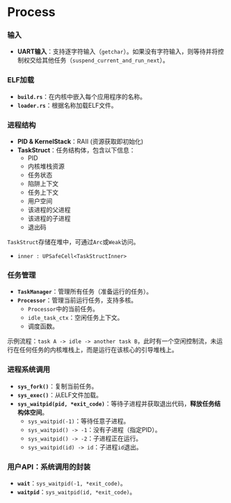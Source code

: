 # Process

### 输入
- **UART输入**：支持逐字符输入（`getchar`）。如果没有字符输入，则等待并将控制权交给其他任务（`suspend_current_and_run_next`）。

### ELF加载
- **`build.rs`**：在内核中嵌入每个应用程序的名称。
- **`loader.rs`**：根据名称加载ELF文件。

### 进程结构

- **PID & KernelStack**：RAII (资源获取即初始化)
- **TaskStruct**：任务结构体，包含以下信息：
  - PID
  - 内核堆栈资源
  - 任务状态
  - 陷阱上下文
  - 任务上下文
  - 用户空间
  - 该进程的父进程
  - 该进程的子进程
  - 退出码

`TaskStruct`存储在堆中，可通过`Arc`或`Weak`访问。
- `inner : UPSafeCell<TaskStructInner>`

### 任务管理
- **`TaskManager`**：管理所有任务（准备运行的任务）。
- **`Processor`**：管理当前运行任务，支持多核。
  - `Processor`中的当前任务。
  - `idle_task_ctx`：空闲任务上下文。
  - 调度函数。

示例流程：`task A -> idle -> another task B`，此时有一个空闲控制流，未运行在任何任务的内核堆栈上，而是运行在该核心的引导堆栈上。

### 进程系统调用
- **`sys_fork()`**：复制当前任务。
- **`sys_exec()`**：从ELF文件加载。
- **`sys_waitpid(pid, *exit_code)`**：等待子进程并获取退出代码，**释放任务结构体空间**。
  - `sys_waitpid(-1)`：等待任意子进程。
  - `sys_waitpid() -> -1`：没有子进程（指定PID）。
  - `sys_waitpid() -> -2`：子进程正在运行。
  - `sys_waitpid(id) -> id`：子进程`id`退出。

### 用户API：系统调用的封装
- **`wait`**：`sys_waitpid(-1, *exit_code)`。
- **`waitpid`**：`sys_waitpid(id, *exit_code)`。

